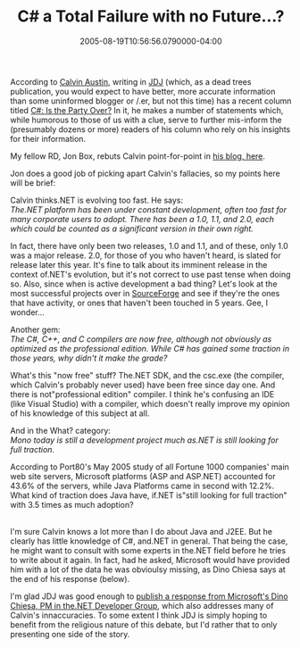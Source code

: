 ﻿---
title: C# a Total Failure with no Future…?
slug: csharp-a-total-failure-with-no-future
aliases:
	- /c#-a-total-failure-with-no-future…?/
	- /blog/c#-a-total-failure-with-no-future…?/
date: "2005-08-19T10:56:56.0790000-04:00"
description: According to Calvin Austin, writing in JDJ (which, as a dead trees publication, you would expect to have better, more accurate information than some uninformed blogger or /.er, but not this time) has a recent column titled...
featuredImage: img/1907-featured.png
---

According to [Calvin Austin](http://jdj.sys-con.com/author/508Austin.htm), writing in [JDJ](http://jdj.sys-con.com/) (which, as a dead trees publication, you would expect to have better, more accurate information than some uninformed blogger or /.er, but not this time) has a recent column titled [C#: Is the Party Over?](http://jdj.sys-con.com/read/117741.htm) In it, he makes a number of statements which, while humorous to those of us with a clue, serve to further mis-inform the (presumably dozens or more) readers of his column who rely on his insights for their information.

My fellow RD, Jon Box, rebuts Calvin point-for-point in [his blog, here](http://jonbox.dotnetdevelopersjournal.com/c_is_the_party_over.htm).

Jon does a good job of picking apart Calvin's fallacies, so my points here will be brief:

Calvin thinks.NET is evolving too fast. He says:\
*The.NET platform has been under constant development, often too fast for many corporate users to adopt. There has been a 1.0, 1.1, and 2.0, each which could be counted as a significant version in their own right.*

In fact, there have only been two releases, 1.0 and 1.1, and of these, only 1.0 was a major release. 2.0, for those of you who haven't heard, is slated for release later this year. It's fine to talk about its imminent release in the context of.NET's evolution, but it's not correct to use past tense when doing so. Also, since when is active development a bad thing? Let's look at the most successful projects over in [SourceForge](http://sourceforge.net/) and see if they're the ones that have activity, or ones that haven't been touched in 5 years. Gee, I wonder…

Another gem:\
*The C#, C++, and C compilers are now free, although not obviously as optimized as the professional edition. While C# has gained some traction in those years, why didn't it make the grade?*

What's this "now free" stuff? The.NET SDK, and the csc.exe (the compiler, which Calvin's probably never used) have been free since day one. And there is not"professional edition" compiler. I think he's confusing an IDE (like Visual Studio) with a compiler, which doesn't really improve my opinion of his knowledge of this subject at all.

And in the What? category:\
*Mono today is still a development project much as.NET is still looking for full traction.*

According to Port80's May 2005 study of all Fortune 1000 companies' main web site servers, Microsoft platforms (ASP and ASP.NET) accounted for 43.6% of the servers, while Java Platforms came in second with 12.2%. What kind of traction does Java have, if.NET is"still looking for full traction" with 3.5 times as much adoption?

\
I'm sure Calvin knows a lot more than I do about Java and J2EE. But he clearly has little knowledge of C#, and.NET in general. That being the case, he might want to consult with some experts in the.NET field before he tries to write about it again. In fact, had he asked, Microsoft would have provided him with a lot of the data he was obvioulsy missing, as Dino Chiesa says at the end of his response (below).

I'm glad JDJ was good enough to [publish a response from Microsoft's Dino Chiesa, PM in the.NET Developer Group](http://dotnet.sys-con.com/read/118121.htm), which also addresses many of Calvin's innaccuracies. To some extent I think JDJ is simply hoping to benefit from the religious nature of this debate, but I'd rather that to only presenting one side of the story.

